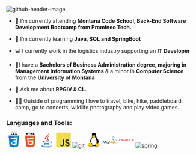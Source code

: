 ![github-header-image](https://user-images.githubusercontent.com/95052155/200149189-fa3e8279-2720-464e-9456-31d6683112e7.png)


- 🔭 I’m currently attending **Montana Code School, Back-End Software Development Bootcamp from Promineo Tech.**

- 🌱 I’m currently learning **Java, SQL and SpringBoot**

- 💻 I currently work in the logistics industry supporting an **IT Developer**

- 🏫I have a **Bachelors of Business Administration degree, majoring in Management Information Systems** & a minor in **Computer Science** from 
     the **University of  Montana**

- 💬 Ask me about **RPGIV & CL.**

- 🚴‍♂️ Outside of programming I love to travel, bike, hike, paddleboard, camp, go to concerts, wildlife photography and play video games. 

 <h3 align="left">Languages and Tools:</h3>
  <p align="left">
    <a href="https://www.w3schools.com/css/" target="_blank" rel="noreferrer">
      <img
        src="https://raw.githubusercontent.com/devicons/devicon/master/icons/css3/css3-original-wordmark.svg"
        alt="css3"
        width="40"
        height="40"
      />
    </a>
    <a href="https://www.w3.org/html/" target="_blank" rel="noreferrer">
      <img
        src="https://raw.githubusercontent.com/devicons/devicon/master/icons/html5/html5-original-wordmark.svg"
        alt="html5"
        width="40"
        height="40"
      />
    </a>
    <a href="https://www.java.com" target="_blank" rel="noreferrer">
      <img
        src="https://raw.githubusercontent.com/devicons/devicon/master/icons/java/java-original.svg"
        alt="java"
        width="40"
        height="40"
      />
    </a>
    <a
      href="https://developer.mozilla.org/en-US/docs/Web/JavaScript"
      target="_blank"
      rel="noreferrer"
    >
      <img
        src="https://raw.githubusercontent.com/devicons/devicon/master/icons/javascript/javascript-original.svg"
        alt="javascript"
        width="40"
        height="40"
      /><a href="https://git-scm.com/" target="_blank" rel="noreferrer">
        <img
          src="https://www.vectorlogo.zone/logos/git-scm/git-scm-icon.svg"
          alt="git"
          width="40"
          height="40"
        />
      </a>
      <a href="https://www.linux.org/" target="_blank" rel="noreferrer">
        <img
          src="https://raw.githubusercontent.com/devicons/devicon/master/icons/linux/linux-original.svg"
          alt="linux"
          width="40"
          height="40"
        />
      </a>
      <a href="https://www.mysql.com/" target="_blank" rel="noreferrer">
        <img
          src="https://raw.githubusercontent.com/devicons/devicon/master/icons/mysql/mysql-original-wordmark.svg"
          alt="mysql"
          width="40"
          height="40"
        />
      </a>
     <a href="https://www.oracle.com/" target="_blank" rel="noreferrer"> 
       <img src="https://raw.githubusercontent.com/devicons/devicon/master/icons/oracle/oracle-original.svg" 
          alt="oracle" 
          width="40" 
          height="40"
        /> 
      </a> 
     <a href="https://spring.io/" target="_blank" rel="noreferrer"> 
          <img src="https://www.vectorlogo.zone/logos/springio/springio-icon.svg" 
               alt="spring" 
               width="40" 
               height="40"
             />
         </a> 
      <!--<a href="https://www.python.org" target="_blank" rel="noreferrer">
        <img
          src="https://raw.githubusercontent.com/devicons/devicon/master/icons/python/python-original.svg"
          alt="python"
          width="40"
          height="40"
        />
      </a>
      <a href="https://reactjs.org/" target="_blank" rel="noreferrer">
        <img
          src="https://raw.githubusercontent.com/devicons/devicon/master/icons/react/react-original-wordmark.svg"
          alt="react"
          width="40"
          height="40"
        />-->
      </a>
    </a>
  </p>


<!--
**dgeertsen/dgeertsen** is a ✨ _special_ ✨ repository because its `README.md` (this file) appears on your GitHub profile.

Here are some ideas to get you started:

- 🔭 I’m currently working on ...
- 🌱 I’m currently learning ...
- 👯 I’m looking to collaborate on ...
- 🤔 I’m looking for help with ...
- 💬 Ask me about ...
- 📫 How to reach me: ...
- 😄 Pronouns: ...
- ⚡ Fun fact: ...
-->
